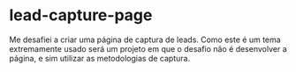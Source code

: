 # lead-capture-page
Me desafiei a criar uma página de captura de leads. Como este é um tema extremamente usado será um projeto em que o desafio não é desenvolver a página, e sim utilizar as metodologias de captura.
